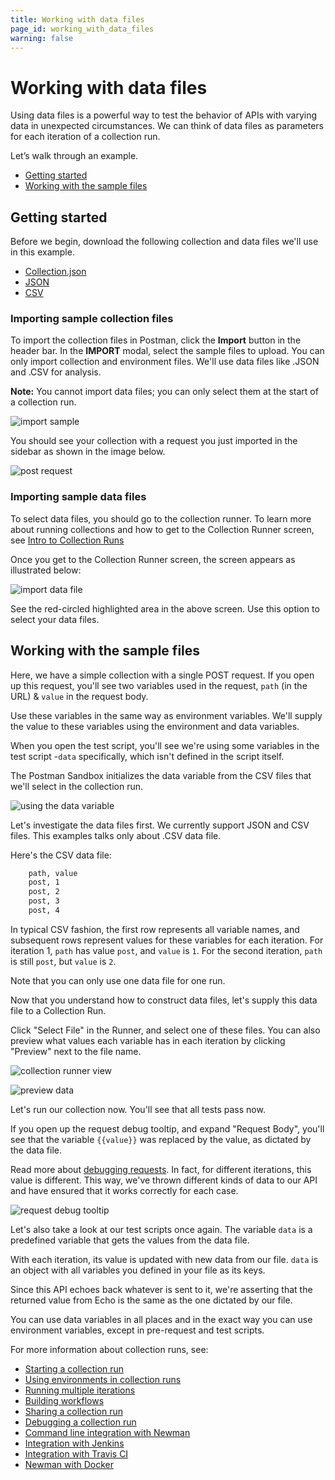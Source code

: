 ```yaml
---
title: Working with data files
page_id: working_with_data_files
warning: false
---
```


# Working with data files

Using data files is a powerful way to test the behavior of APIs with varying data in unexpected circumstances. We can think of data files as parameters for each iteration of a collection run.

Let’s walk through an example.

* [Getting started](working_with_data_files.md#getting-started)
* [Working with the sample files](working_with_data_files.md#working-with-the-sample-files)

## Getting started

Before we begin, download the following collection and data files we'll use in this example.

* [Collection.json](https://s3.amazonaws.com/postman-static-getpostman-com/postman-docs/58533790.json)
* [JSON](https://s3.amazonaws.com/postman-static-getpostman-com/postman-docs/58702589.json)
* [CSV](https://s3.amazonaws.com/postman-static-getpostman-com/postman-docs/58702574.csv)

### Importing sample collection files

To import the collection files in Postman, click the **Import** button in the header bar. In the **IMPORT** modal, select the sample files to upload. You can only import collection and environment files. We'll use data files like .JSON and .CSV for analysis.

**Note:** You cannot import data files; you can only select them at the start of a collection run.

![import sample](https://s3.amazonaws.com/postman-static-getpostman-com/postman-docs/working_with_datafiles/import_sample.png)

You should see your collection with a request you just imported in the sidebar as shown in the image below.

![post request](https://s3.amazonaws.com/postman-static-getpostman-com/postman-docs/working_with_datafiles/post_request.png)

### Importing sample data files

To select data files, you should go to the collection runner. To learn more about running collections and how to get to the Collection Runner screen, see [Intro to Collection Runs](/postman/collection_runs/intro_to_collection_runs.md)

Once you get to the Collection Runner screen, the screen appears as illustrated below:

![import data file](https://s3.amazonaws.com/postman-static-getpostman-com/postman-docs/working_with_datafiles/collection_runner_open.png)

See the red-circled highlighted area in the above screen. Use this option to select your data files.

## Working with the sample files

Here, we have a simple collection with a single POST request. If you open up this request, you'll see two variables used in the request, `path` \(in the URL\) & `value` in the request body.

Use these variables in the same way as environment variables. We'll supply the value to these variables using the environment and data variables.

When you open the test script, you'll see we're using some variables in the test script -`data` specifically, which isn't defined in the script itself.

The Postman Sandbox initializes the data variable from the CSV files that we'll select in the collection run.

![using the data variable](https://s3.amazonaws.com/postman-static-getpostman-com/postman-docs/working_with_datafiles/using_the_data_variable.png)

Let's investigate the data files first. We currently support JSON and CSV files. This examples talks only about .CSV data file.

Here's the CSV data file:

```bash
    path, value
    post, 1
    post, 2
    post, 3
    post, 4
```

In typical CSV fashion, the first row represents all variable names, and subsequent rows represent values for these variables for each iteration. For iteration 1, `path` has value `post`, and `value` is `1`. For the second iteration, `path` is still `post`, but `value` is `2`.

Note that you can only use one data file for one run.

Now that you understand how to construct data files, let's supply this data file to a Collection Run.

Click "Select File" in the Runner, and select one of these files. You can also preview what values each variable has in each iteration by clicking "Preview" next to the file name.

![collection runner view](https://s3.amazonaws.com/postman-static-getpostman-com/postman-docs/working_with_datafiles/collection_runner_view.png)

![preview data](https://s3.amazonaws.com/postman-static-getpostman-com/postman-docs/working_with_datafiles/preview_data.png)

Let's run our collection now. You'll see that all tests pass now.

If you open up the request debug tooltip, and expand "Request Body", you'll see that the variable `{{value}}` was replaced by the value, as dictated by the data file.

Read more about [debugging requests](/postman/collection_runs/debugging_a_collection_run.md). In fact, for different iterations, this value is different. This way, we've thrown different kinds of data to our API and have ensured that it works correctly for each case.

![request debug tooltip](https://s3.amazonaws.com/postman-static-getpostman-com/postman-docs/working_with_datafiles/request_debug_tooltip.png)

Let's also take a look at our test scripts once again. The variable `data` is a predefined variable that gets the values from the data file.

With each iteration, its value is updated with new data from our file. `data` is an object with all variables you defined in your file as its keys.

Since this API echoes back whatever is sent to it, we're asserting that the returned value from Echo is the same as the one dictated by our file.

You can use data variables in all places and in the exact way you can use environment variables, except in pre-request and test scripts.

For more information about collection runs, see:

* [Starting a collection run](/postman/collection_runs/starting_a_collection_run.md)
* [Using environments in collection runs](/postman/collection_runs/using_environments_in_collection_runs.md)
* [Running multiple iterations](/postman/collection_runs/running_multiple_iterations.md)
* [Building workflows](/postman/collection_runs/building_workflows.md)
* [Sharing a collection run](/postman/collection_runs/sharing_a_collection_run.md)
* [Debugging a collection run](/postman/collection_runs/debugging_a_collection_run.md)
* [Command line integration with Newman](/postman/collection_runs/command_line_integration_with_newman.md)
* [Integration with Jenkins](/postman/collection_runs/integration_with_jenkins.md)
* [Integration with Travis CI](/postman/collection_runs/integration_with_travis.md)
* [Newman with Docker](/postman/collection_runs/newman_with_docker.md)


